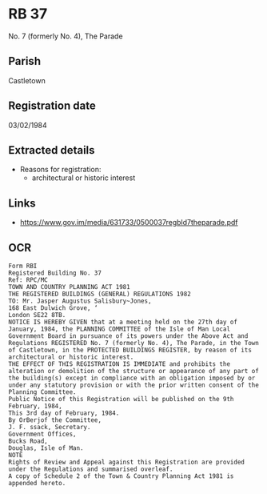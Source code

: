 # RB 37

No. 7 (formerly No. 4), The Parade

## Parish
Castletown

## Registration date
03/02/1984

## Extracted details
* Reasons for registration:
  - architectural or historic interest


## Links
- https://www.gov.im/media/631733/0500037regbld7theparade.pdf

## OCR
```
Form RBI
Registered Building No. 37
Ref: RPC/MC
TOWN AND COUNTRY PLANNING ACT 1981
THE REGISTERED BUILDINGS (GENERAL) REGULATIONS 1982
TO: Mr. Jasper Augustus Salisbury~Jones,
168 East Dulwich Grove, ‘
London SE22 8TB.
NOTICE IS HEREBY GIVEN that at a meeting held on the 27th day of
January, 1984, the PLANNING COMMITTEE of the Isle of Man Local
Government Board in pursuance of its powers under the Above Act and
Regulations REGISTERED No. 7 (formerly No. 4), The Parade, in the Town
of Castletown, in the PROTECTED BUILDINGS REGISTER, by reason of its
architectural or historic interest.
THE EFFECT OF THIS REGISTRATION IS IMMEDIATE and prohibits the
alteration or demolition of the structure or appearance of any part of
the building(s) except in compliance with an obligation imposed by or
under any statutory provision or with the prior written consent of the
Planning Committee.
Public Notice of this Registration will be published on the 9th
February, 1984,
This 3rd day of February, 1984.
By OrBerjof the Committee,
J. F. ssack, Secretary.
Government Offices,
Bucks Road,
Douglas, Isle of Man.
NOTE
Rights of Review and Appeal against this Registration are provided
under the Regulations and summarised overleaf.
A copy of Schedule 2 of the Town & Country Planning Act 1981 is
appended hereto.
```
